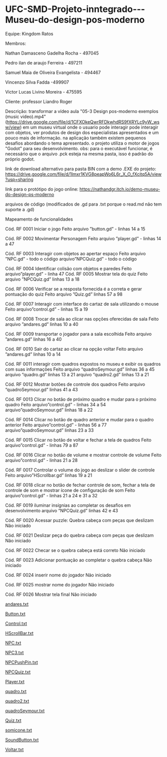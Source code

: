 # UFC-SMD-Projeto-inntegrado---Museu-do-design-pos-moderno

Equipe: Kingdom Ratos


Membros:

  Nathan Damasceno Gadelha Rocha - 497045
  
  Pedro ilan de araujo Ferreira - 497211
  
  Samuel Maia de Oliveira Evangelista - 494467
  
  Vincenzo Silva Fadda -499907
  
  Victor Lucas Livino Moreira - 475595
  
Cliente: professor Liandro Roger

Descrição: transformar a vídeo aula "05-3 Design pos-moderno exemplos (music video).mp4"(https://drive.google.com/file/d/1CFXOkeQwrRFDkwhdRS9fXRYLc9yW_wsw/view) em um museu virtual onde o usuario pode interagir pode interagir com objetos, ver produtos de design dos especialistas apresentados e um pouco mais de informação. na aplicação também existem pequenos desafios abordando o tema apresentado. o projeto utiliza o motor de jogos "Godot" para seu desenvolvimento.
obs: para o executável funcionar, é necessário que o arquivo .pck esteja na mesma pasta, isso é padrão do próprio godot.

link de download alternativo para pasta BIN com a demo .EXE do projeto: https://drive.google.com/file/d/1lmxr1KVG8peapWo6L6r_X_O_fXcitq5A/view?usp=sharing

link para o protótipo do jogo online: https://nathandgr.itch.io/demo-museu-do-design-ps-moderno

arquivos de código (modificados de .gd para .txt porque o read.md não tem suporte a .gd)

Mapeamento de funcionalidades

Cód. RF 0001
Iniciar o jogo
Feito
arquivo ”button.gd” - linhas 14 a 15

Cód. RF 0002
Movimentar Personagem
Feito
arquivo ”player.gd” - linhas 14 a 47

Cód. RF 0003
Interagir com objetos ao apertar espaço
Feito
arquivo ”NPC.gd” - todo o código
arquivo”NPCQuiz.gd” - todo o código

Cód. RF 0004
Identificar colisão com objetos e paredes
Feito
arquivo”player.gd” - linha 47
Cód. RF 0005
Mostrar tela do quiz
Feito
arquivo ”NPCQuiz.gd” linhas 13 a 18

Cód. RF 0006
Verificar se a resposta fornecida é a correta e gerar pontuação do quiz
Feito
arquivo ”Quiz.gd” linhas 57 a 98

Cód. RF 0007
Interagir com interface do cartaz de sala utilizando o mouse 
Feito
arquivo”control.gd” - linhas 15 a 19

Cód. RF 0008
Trocar de sala ao clicar nas opções oferecidas de sala
Feito
arquivo ”andares.gd” linhas 10 a 40

Cód. RF 0009
transportar o jogador para a sala escolhida
Feito
arquivo ”andares.gd” linhas 16 a 40

Cód. RF 0010
Sair do cartaz ao clicar na opção voltar
Feito
arquivo ”andares.gd” linhas 10 a 14

Cód. RF 0011
interagir com quadros expostos no museu e exibir os quadros com suas informações
Feito
arquivo “quadroSeymour.gd” linhas 36 a 45
arquivo “quadro.gd” linhas 13 a 21
arquivo “quadro2.gd” linhas 13 a 21

Cód. RF 0012
Mostrar botões de controle dos quadros
Feito
arquivo “quadroSeymour.gd” linhas 41 a 43

Cód. RF 0013
Clicar no botão de próximo quadro e mudar para o próximo quadro
Feito
arquivo”control.gd” - linhas 34 a 54
arquivo”quadroSeymour.gd” linhas 18 a 22

Cód. RF 0014
Clicar no botão de quadro anterior e mudar para o quadro anterior
Feito
arquivo”control.gd” - linhas 56 a 77
arquivo”quadroSeymour.gd” linhas 23 a 33

Cód. RF 0015
Clicar no botão de voltar e fechar a tela de quadros
Feito 
arquivo”control.gd” - linhas 79 a 87

Cód. RF 0016
Clicar no botão de volume e mostrar controle de volume
Feito
arquivo”control.gd” - linhas 21 a 28

Cód. RF 0017
Controlar o volume do jogo ao deslizar o slider de controle
Feito
arquivo”HScrollbar.gd” linhas 19 a 21

Cód. RF 0018
clicar no botão de fechar controle de som, fechar a tela de controle de som e mostrar ícone de configuração de som
Feito
arquivo”control.gd” - linhas 21 a 24 e 31 a 32

Cód. RF 0019
iluminar insígnias ao completar os desafios
em desenvolvimento
arquivo “NPCQuiz.gd” linhas 42 e 43

Cód. RF 0020
Acessar puzzle: Quebra cabeça com peças que deslizam
Não iniciado


Cód. RF 0021
Deslizar peça do quebra cabeça com peças que deslizam
Não iniciado


Cód. RF 0022
Checar se o quebra cabeça está correto
Não iniciado


Cód. RF 0023
Adicionar pontuação ao completar o quebra cabeça
Não iniciado


Cód. RF 0024
inserir nome do jogador
Não iniciado


Cód. RF 0025
mostrar nome do jogador
Não iniciado


Cód. RF 0026
Mostrar tela final
Não iniciado





[andares.txt](https://github.com/KingdomRatos/UFC-SMD-Projeto-inntegrado---Museu-do-design-pos-moderno/files/7850520/andares.txt)

[Button.txt](https://github.com/KingdomRatos/UFC-SMD-Projeto-inntegrado---Museu-do-design-pos-moderno/files/7850521/Button.txt)

[Control.txt](https://github.com/KingdomRatos/UFC-SMD-Projeto-inntegrado---Museu-do-design-pos-moderno/files/7850522/Control.txt)

[HScrollBar.txt](https://github.com/KingdomRatos/UFC-SMD-Projeto-inntegrado---Museu-do-design-pos-moderno/files/7850523/HScrollBar.txt)

[NPC.txt](https://github.com/KingdomRatos/UFC-SMD-Projeto-inntegrado---Museu-do-design-pos-moderno/files/7850524/NPC.txt)

[NPC3.txt](https://github.com/KingdomRatos/UFC-SMD-Projeto-inntegrado---Museu-do-design-pos-moderno/files/7850525/NPC3.txt)

[NPCPushPin.txt](https://github.com/KingdomRatos/UFC-SMD-Projeto-inntegrado---Museu-do-design-pos-moderno/files/7850526/NPCPushPin.txt)

[NPCQuiz.txt](https://github.com/KingdomRatos/UFC-SMD-Projeto-inntegrado---Museu-do-design-pos-moderno/files/7850527/NPCQuiz.txt)

[Player.txt](https://github.com/KingdomRatos/UFC-SMD-Projeto-inntegrado---Museu-do-design-pos-moderno/files/7850528/Player.txt)

[quadro.txt](https://github.com/KingdomRatos/UFC-SMD-Projeto-inntegrado---Museu-do-design-pos-moderno/files/7850529/quadro.txt)

[quadro2.txt](https://github.com/KingdomRatos/UFC-SMD-Projeto-inntegrado---Museu-do-design-pos-moderno/files/7850530/quadro2.txt)

[quadroSeymour.txt](https://github.com/KingdomRatos/UFC-SMD-Projeto-inntegrado---Museu-do-design-pos-moderno/files/7850531/quadroSeymour.txt)

[Quiz.txt](https://github.com/KingdomRatos/UFC-SMD-Projeto-inntegrado---Museu-do-design-pos-moderno/files/7850532/Quiz.txt)

[somicone.txt](https://github.com/KingdomRatos/UFC-SMD-Projeto-inntegrado---Museu-do-design-pos-moderno/files/7850533/somicone.txt)

[SoundButton.txt](https://github.com/KingdomRatos/UFC-SMD-Projeto-inntegrado---Museu-do-design-pos-moderno/files/7850534/SoundButton.txt)

[Voltar.txt](https://github.com/KingdomRatos/UFC-SMD-Projeto-inntegrado---Museu-do-design-pos-moderno/files/7850535/Voltar.txt)









